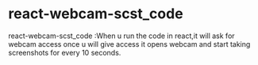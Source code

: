 # react-webcam-scst_code
react-webcam-scst_code :When u run the code in react,it will ask for webcam access once u will give access it  opens webcam and start taking screenshots for every 10 seconds.
